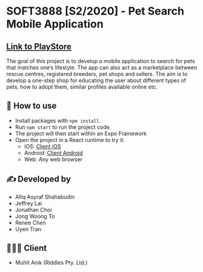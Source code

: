 # SOFT3888 [S2/2020] - Pet Search Mobile Application 

## [Link to PlayStore](https://play.google.com/store/apps/details?id=com.riddle.tech.furever)

The goal of this project is to develop a mobile application to search for pets that matches one’s lifestyle. The app can also act as a marketplace between rescue centres, registered breeders, pet shops and sellers. The aim is to develop a one-step shop for educating the user about different types of pets, how to adopt them, similar profiles available online etc.

## 📝 How to use

- Install packages with `npm install`.
- Run `npm start` to run the project code.
- The project will then start within an Expo Framework
- Open the project in a React runtime to try it:
  - iOS: [Client iOS](https://itunes.apple.com/app/apple-store/id982107779)
  - Android: [Client Android](https://play.google.com/store/apps/details?id=host.exp.exponent&referrer=blankexample)
  - Web: Any web browser
  
## ✍️ Developed by
- Afiq Asyraf Shahabudin
- Jeffrey Lai
- Jonathan Choi
- Jong Woong To
- Renee Chen
- Uyen Tran

## 👨🏻‍💼 Client
- Muhit Anik (Riddles Pty. Ltd.)

